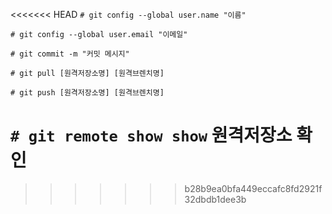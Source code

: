 <<<<<<< HEAD
`# git config --global user.name "이름"`

`# git config --global user.email "이메일"`

`# git commit -m "커밋 메시지"`

`# git pull [원격저장소명] [원격브렌치명]`

`# git push [원격저장소명] [원격브렌치명]`

`# git remote show show` 원격저장소 확인  
=======

>>>>>>> b28b9ea0bfa449eccafc8fd2921f32dbdb1dee3b
